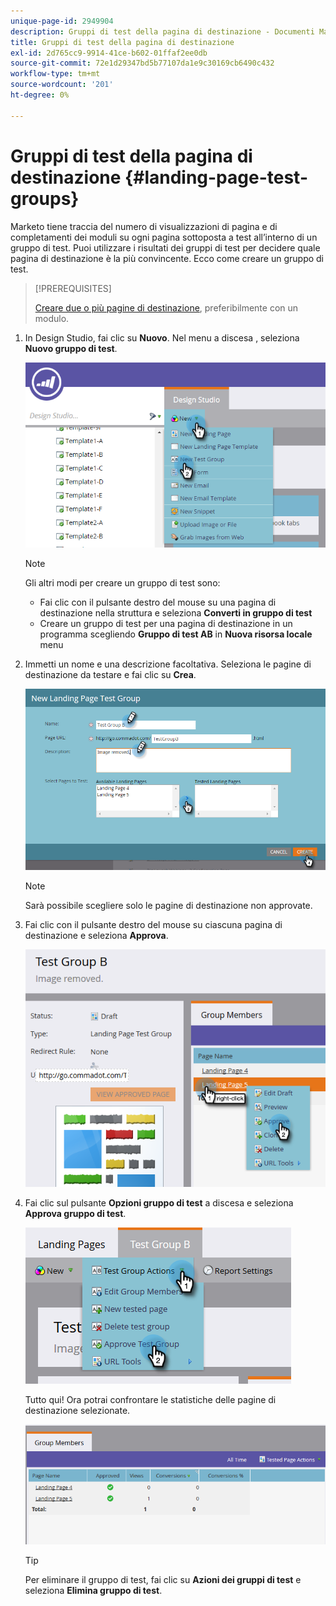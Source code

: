 ```yaml
---
unique-page-id: 2949904
description: Gruppi di test della pagina di destinazione - Documenti Marketo - Documentazione del prodotto
title: Gruppi di test della pagina di destinazione
exl-id: 2d765cc9-9914-41ce-b602-01ffaf2ee0db
source-git-commit: 72e1d29347bd5b77107da1e9c30169cb6490c432
workflow-type: tm+mt
source-wordcount: '201'
ht-degree: 0%

---
```


# Gruppi di test della pagina di destinazione {#landing-page-test-groups}

Marketo tiene traccia del numero di visualizzazioni di pagina e di completamenti dei moduli su ogni pagina sottoposta a test all’interno di un gruppo di test. Puoi utilizzare i risultati dei gruppi di test per decidere quale pagina di destinazione è la più convincente. Ecco come creare un gruppo di test.

>[!PREREQUISITES]
>
>[Creare due o più pagine di destinazione](/help/marketo/getting-started/quick-wins/landing-page-with-a-form.md), preferibilmente con un modulo.

1. In Design Studio, fai clic su **Nuovo**. Nel menu a discesa , seleziona **Nuovo gruppo di test**.

   ![](assets/image2015-8-5-13-3a32-3a50.png)

   >[!NOTE]
   >
   >Gli altri modi per creare un gruppo di test sono:
   >
   >* Fai clic con il pulsante destro del mouse su una pagina di destinazione nella struttura e seleziona **Converti in gruppo di test**
   >* Creare un gruppo di test per una pagina di destinazione in un programma scegliendo **Gruppo di test AB** in **Nuova risorsa locale** menu


1. Immetti un nome e una descrizione facoltativa. Seleziona le pagine di destinazione da testare e fai clic su **Crea**.

   ![](assets/image2015-8-5-13-3a39-3a10.png)

   >[!NOTE]
   >
   >Sarà possibile scegliere solo le pagine di destinazione non approvate.

1. Fai clic con il pulsante destro del mouse su ciascuna pagina di destinazione e seleziona **Approva**.

   ![](assets/three-1.png)

1. Fai clic sul pulsante **Opzioni gruppo di test** a discesa e seleziona **Approva gruppo di test**.

   ![](assets/four-1.png)

   Tutto qui! Ora potrai confrontare le statistiche delle pagine di destinazione selezionate.

   ![](assets/five.png)

   >[!TIP]
   >
   >Per eliminare il gruppo di test, fai clic su **Azioni dei gruppi di test** e seleziona **Elimina gruppo di test**.
